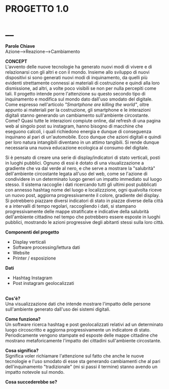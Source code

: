 # **PROGETTO 1.0**<br>
# **__**


**Parole Chiave**<br>Azione-->Reazione-->Cambiamento


**CONCEPT**<br>
L'avvento delle nuove tecnologie ha generato nuovi modi di vivere e di relazionarsi con gli altri e con il mondo. Insieme allo sviluppo di nuovi dispositivi si sono generati nuovi modi di inquinamento, da quelli più evidenti strettamente connessi ai materiali di costruzione e quindi alla loro dismissione, ad altri, a volte poco visibili se non per nulla percepiti come tali. Il progetto intende porre l'attenzione su questo secondo tipo di inquinamento e modifica sul mondo dato dall'uso smodato del digitale. Come espresso nell'articolo _*"Smartphone are killing the world"*_, oltre appunto ai materiali per la costruzione, gli smartphone e le interazioni digitali stanno generando un cambiamento sull'ambiente circostante. Come? Quasi tutte le interazioni compiute online, dal refresh di una pagina web al singolo post su instagram, hanno bisogno di macchine che eseguono calcoli, i quali richiedono energia e dunque di conseguenza inquinano al pari di un'automobile. Ecco dunque che azioni digitali e quindi per loro natura intangibili diventano in un attimo tangibili. Si rende dunque necessaria una nuova educazione ecologica al consumo del digitale. 


Si è pensato di creare una serie di display/indicatori di stato verticali, posti in luoghi pubblici. Ognuno di essi è dotato di una visualizzazione a gradiente che va dal verde al nero, e che serve a mostrare la "salubrità" dell'ambiente circostante legata all'uso del web, come se l'azione di condividere in un determinato luogo generi un impatto immediato sul luogo stesso. 
Il sistema raccoglie i dati ricercando tutti gli ultimi post pubblicati con annesso hashtag nome del luogo e localizzzione, ogni qualvolta riceve un nuovo post, aggiorna progressivamente il colore, gradiente del display. 
Si potrebbero piazzare diversi indicatori di stato in piazze diverse della città e a intervalli di tempo regolari, raccogliendo i dati, si stampano progressivamente delle mappe stratificate e indicative della salubrità dell'ambiente cittadino nel tempo che potrebbero essere esposte in luoghi pubblici, mostrando le azioni progressive degli abitanti stessi sulla loro città. 


**Componenti del progetto**<br>
* Display verticali
* Software processing/lettura dati
* Website
* Printer / esposizione

**Dati**<br>
* Hashtag Instagram<br>
* Post instagram geolocalizzati<br><br>

**Cos'è?**<br>
Una visualizzazione dati che intende mostrare l'impatto delle persone sull'ambiente generato dall'uso dei sistemi digitali.

**Come funziona?**<br>
Un software ricerca hashtag e post geolocalizzati relativi ad un determinato luogo circoscritto e aggiorna progressivamente un indicatore di stato. Periodicamente vengono stampate ed esposte delle mappe cittadine che mostrano metaforicamente l'impatto dei cittadini sull'ambiente circostante.

**Cosa significa?**<br>
Significa voler richiamare l'attenzione sul fatto che anche le nuove tecnologie e l'uso smodato di esse sta generando cambiamenti che al pari dell'inquinamento "tradizionale" (mi si passi il termine) stanno avendo un impatto notevole sul mondo.

**Cosa succederebbe se?**<br>



